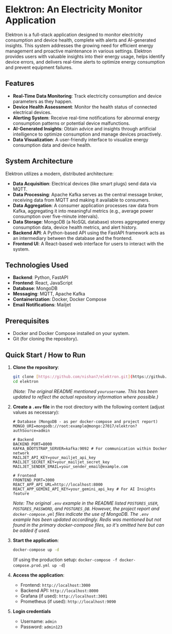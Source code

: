 # Elektron: An Electricity Monitor Application

Elektron is a full-stack application designed to monitor electricity consumption and device health, complete with alerts and AI-generated insights. This system addresses the growing need for efficient energy management and proactive maintenance in various settings. Elektron provides users with valuable insights into their energy usage, helps identify device errors, and delivers real-time alerts to optimize energy consumption and prevent equipment failures.

## Features

* **Real-Time Data Monitoring**: Track electricity consumption and device parameters as they happen.
* **Device Health Assessment**: Monitor the health status of connected electrical devices.
* **Alerting System**: Receive real-time notifications for abnormal energy consumption patterns or potential device malfunctions.
* **AI-Generated Insights**: Obtain advice and insights through artificial intelligence to optimize consumption and manage devices proactively.
* **Data Visualization**: A user-friendly interface to visualize energy consumption data and device health.

## System Architecture

Elektron utilizes a modern, distributed architecture:

* **Data Acquisition**: Electrical devices (like smart plugs) send data via MQTT.
* **Data Processing**: Apache Kafka serves as the central message broker, receiving data from MQTT and making it available to consumers.
* **Data Aggregation**: A consumer application processes raw data from Kafka, aggregating it into meaningful metrics (e.g., average power consumption over five-minute intervals).
* **Data Storage**: MongoDB (a NoSQL database) stores aggregated energy consumption data, device health metrics, and alert history.
* **Backend API**: A Python-based API using the FastAPI framework acts as an intermediary between the database and the frontend.
* **Frontend UI**: A React-based web interface for users to interact with the system.

## Technologies Used

* **Backend**: Python, FastAPI
* **Frontend**: React, JavaScript
* **Database**: MongoDB
* **Messaging**: MQTT, Apache Kafka
* **Containerization**: Docker, Docker Compose
* **Email Notifications**: Mailjet

## Prerequisites

* Docker and Docker Compose installed on your system.
* Git (for cloning the repository).

## Quick Start / How to Run

1.  **Clone the repository**:
    ```bash
    git clone [https://github.com/nishan7/elektron.git](https://github.com/nishan7/elektron.git)
    cd elektron
    ```
    *(Note: The original README mentioned `yourusername`. This has been updated to reflect the actual repository information where possible.)*

2.  **Create a `.env` file** in the root directory with the following content (adjust values as necessary):
    ```env
    # Database (MongoDB - as per docker-compose and project report)
    MONGO_URI=mongodb://root:example@mongo:27017/elektron?authSource=admin

    # Backend
    BACKEND_PORT=8000
    KAFKA_BOOTSTRAP_SERVER=kafka:9092 # For communication within Docker network
    MAILJET_API_KEY=your_mailjet_api_key
    MAILJET_SECRET_KEY=your_mailjet_secret_key
    MAILJET_SENDER_EMAIL=your_sender_email@example.com

    # Frontend
    FRONTEND_PORT=3000
    REACT_APP_API_URL=http://localhost:8000
    REACT_APP_GEMINI_API_KEY=your_gemini_api_key # For AI Insights feature
    ```
    *Note: The original `.env` example in the README listed `POSTGRES_USER`, `POSTGRES_PASSWORD`, and `POSTGRES_DB`. However, the project report and `docker-compose.yml` files indicate the use of MongoDB. The `.env` example has been updated accordingly. Redis was mentioned but not found in the primary docker-compose files, so it's omitted here but can be added if used.*

3.  **Start the application**:
    ```bash
    docker-compose up -d
    ```
    (If using the production setup: `docker-compose -f docker-compose.prod.yml up -d`)

4.  **Access the application**:
    * Frontend: `http://localhost:3000`
    * Backend API: `http://localhost:8000`
    * Grafana (if used): `http://localhost:3001`
    * Prometheus (if used): `http://localhost:9090`

5.  **Login credentials**
    * Username: `admin`
    * Password: `admin123`
